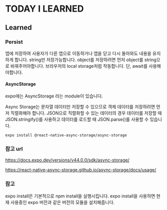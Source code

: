 # TODAY I LEARNED

## Learned

### Persist

앱에 저장하여 사용자가 다른 앱으로 이동하거나 앱을 닫고 다시 돌아와도 내용을 유지하게 합니다.
string만 저장가능합니다. object를 저장하려면 먼저 object를 string으로 바꿔주어야합니다.
브라우저의 local storage처럼 작동합니다. 단, await를 사용해야합니다.

#### AsyncStorage

expo에는 AsyncStorage 라는 module이 있습니다.

Async Storage는 문자열 데이터만 저장할 수 있으므로 객체 데이터를 저장하려면 먼저 직렬화해야 합니다.
JSON으로 직렬화할 수 있는 데이터의 경우 데이터를 저장할 때 JSON.stringify()를 사용하고 데이터를 로드할 때 JSON.parse()를 사용할 수 있습니다.

`expo install @react-native-async-storage/async-storage`

### 참고 url

https://docs.expo.dev/versions/v44.0.0/sdk/async-storage/

https://react-native-async-storage.github.io/async-storage/docs/usage/

### 참고

expo install은 기본적으로 npm install을 실행시킵니다.
expo install을 사용하면 현재 사용중인 expo 버전과 같은 버전의 모듈을 설치해줍니다.


